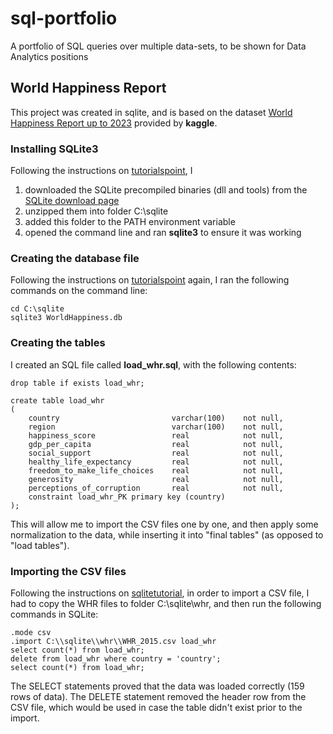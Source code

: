 # sql-portfolio
A portfolio of SQL queries over multiple data-sets, to be shown for Data Analytics positions

## World Happiness Report
This project was created in sqlite, and is based on the dataset [World Happiness Report up to 2023](https://www.kaggle.com/datasets/sazidthe1/global-happiness-scores-and-factors) provided by **kaggle**.

### Installing SQLite3
Following the instructions on [tutorialspoint](https://www.tutorialspoint.com/sqlite/sqlite_installation.htm), I
1. downloaded the SQLite precompiled binaries (dll and tools) from the [SQLite download page](https://www.sqlite.org/download.html)
1. unzipped them into folder C:\sqlite
1. added this folder to the PATH environment variable
1. opened the command line and ran **sqlite3** to ensure it was working

### Creating the database file
Following the instructions on [tutorialspoint](https://www.tutorialspoint.com/sqlite/sqlite_create_database.htm) again, I ran the following commands on the command line:

```
cd C:\sqlite
sqlite3 WorldHappiness.db
```

### Creating the tables
I created an SQL file called **load_whr.sql**, with the following contents:

```
drop table if exists load_whr;

create table load_whr
(
    country                         varchar(100)    not null,
    region                          varchar(100)    not null,
    happiness_score                 real            not null,
    gdp_per_capita                  real            not null,
    social_support                  real            not null,
    healthy_life_expectancy         real            not null,
    freedom_to_make_life_choices    real            not null,
    generosity                      real            not null,
    perceptions_of_corruption       real            not null,
    constraint load_whr_PK primary key (country)
);
```

This will allow me to import the CSV files one by one, and then apply some normalization to the data, while inserting it into "final tables" (as opposed to "load tables").

### Importing the CSV files
Following the instructions on [sqlitetutorial](https://www.sqlitetutorial.net/sqlite-import-csv/), in order to import a CSV file, I had to copy the WHR files to folder C:\sqlite\whr, and then run the following commands in SQLite:

```
.mode csv
.import C:\\sqlite\\whr\\WHR_2015.csv load_whr
select count(*) from load_whr;
delete from load_whr where country = 'country';
select count(*) from load_whr;
```

The SELECT statements proved that the data was loaded correctly (159 rows of data).
The DELETE statement removed the header row from the CSV file, which would be used in case the table didn't exist prior to the import.
